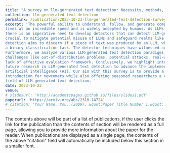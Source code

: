 ```yaml
---
title: "A survey on llm-gernerated text detection: Necessity, methods, and future directions"
collection: llm-gernerated text detection
permalink: /publication/2023-10-23-llm-gernerated-text-detection-survey
excerpt: 'The powerful ability to understand, follow, and generate complex language emerging from large language models (LLMs) makes LLM-generated text flood many areas of our daily
lives at an incredible speed and is widely accepted by humans. As LLMs continue to expand,
there is an imperative need to develop detectors that can detect LLM-generated text. This is
crucial to mitigate potential misuse of LLMs and safeguard realms like artistic expression and social networks from harmful influence of LLM-generated content. The LLM-generated text
detection aims to discern if a piece of text was produced by an LLM, which is essentially
a binary classification task. The detector techniques have witnessed notable advancements recently, propelled by innovations in watermarking techniques, statistics-based detectors, neuralbase detectors, and human-assisted methods. In this survey, we collate recent research breakthroughs in this area and underscore the pressing need to bolster detector research. We also delve into prevalent datasets, elucidating their limitations and developmental requirements.
Furthermore, we analyze various LLM-generated text detection paradigms, shedding light on
challenges like out-of-distribution problems, potential attacks, real-world data issues and the
lack of effective evaluation framework. Conclusively, we highlight interesting directions for
future research in LLM-generated text detection to advance the implementation of responsible
artificial intelligence (AI). Our aim with this survey is to provide a clear and comprehensive
introduction for newcomers while also offering seasoned researchers a valuable update in the
field of LLM-generated text detection. '
date: 2023-10-23
venue: 
# slidesurl: 'http://academicpages.github.io/files/slides1.pdf'
paperurl: 'https://arxiv.org/abs/2310.14724'
# citation: 'Your Name, You. (2009). &quot;Paper Title Number 1.&quot; <i>Journal 1</i>. 1(1).'
---
```


The contents above will be part of a list of publications, if the user clicks the link for the publication than the contents of section will be rendered as a full page, allowing you to provide more information about the paper for the reader. When publications are displayed as a single page, the contents of the above "citation" field will automatically be included below this section in a smaller font.